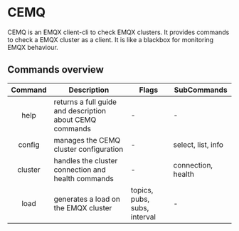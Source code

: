 # CEMQ

CEMQ is an EMQX client-cli to check EMQX clusters. It provides commands to check a EMQX
cluster as a client. It is like a blackbox for monitoring EMQX behaviour.

## Commands overview

| Command | Description | Flags | SubCommands |
|:-------------:|------------------|-------|-----------------------|
| help | returns a full guide and description about CEMQ commands | - | - |
| config | manages the CEMQ cluster configuration | - | select, list, info |
| cluster | handles the cluster connection and health commands | - | connection, health |
| load | generates a load on the EMQX cluster | topics, pubs, subs, interval | - |

